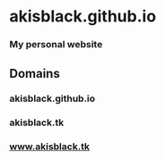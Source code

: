 # akisblack.github.io

### My personal website 

## Domains

### akisblack.github.io
### akisblack.tk
### www.akisblack.tk
